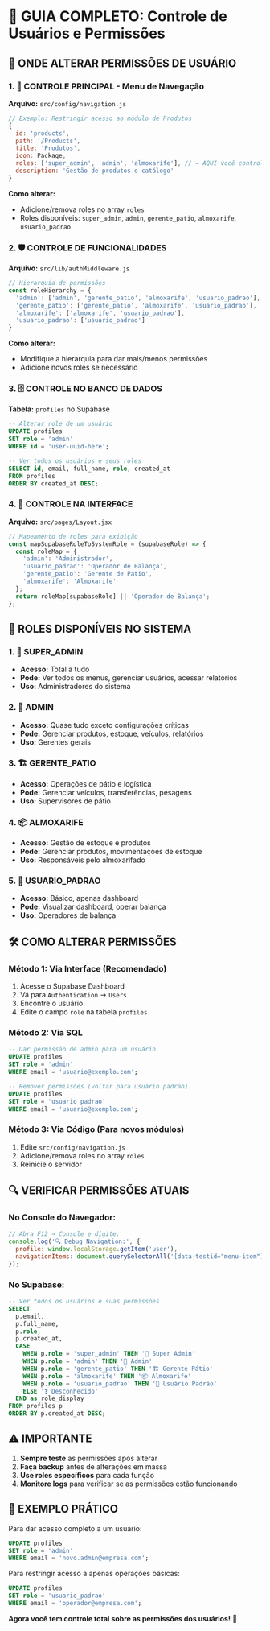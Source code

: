 # 🔐 GUIA COMPLETO: Controle de Usuários e Permissões

## 📍 **ONDE ALTERAR PERMISSÕES DE USUÁRIO**

### **1. 🎯 CONTROLE PRINCIPAL - Menu de Navegação**
**Arquivo:** `src/config/navigation.js`

```javascript
// Exemplo: Restringir acesso ao módulo de Produtos
{
  id: 'products',
  path: '/Products',
  title: 'Produtos',
  icon: Package,
  roles: ['super_admin', 'admin', 'almoxarife'], // ← AQUI você controla quem pode ver
  description: 'Gestão de produtos e catálogo'
}
```

**Como alterar:**
- Adicione/remova roles no array `roles`
- Roles disponíveis: `super_admin`, `admin`, `gerente_patio`, `almoxarife`, `usuario_padrao`

### **2. 🛡️ CONTROLE DE FUNCIONALIDADES**
**Arquivo:** `src/lib/authMiddleware.js`

```javascript
// Hierarquia de permissões
const roleHierarchy = {
  'admin': ['admin', 'gerente_patio', 'almoxarife', 'usuario_padrao'],
  'gerente_patio': ['gerente_patio', 'almoxarife', 'usuario_padrao'],
  'almoxarife': ['almoxarife', 'usuario_padrao'],
  'usuario_padrao': ['usuario_padrao']
}
```

**Como alterar:**
- Modifique a hierarquia para dar mais/menos permissões
- Adicione novos roles se necessário

### **3. 🗄️ CONTROLE NO BANCO DE DADOS**
**Tabela:** `profiles` no Supabase

```sql
-- Alterar role de um usuário
UPDATE profiles 
SET role = 'admin' 
WHERE id = 'user-uuid-here';

-- Ver todos os usuários e seus roles
SELECT id, email, full_name, role, created_at 
FROM profiles 
ORDER BY created_at DESC;
```

### **4. 🎨 CONTROLE NA INTERFACE**
**Arquivo:** `src/pages/Layout.jsx`

```javascript
// Mapeamento de roles para exibição
const mapSupabaseRoleToSystemRole = (supabaseRole) => {
  const roleMap = {
    'admin': 'Administrador',
    'usuario_padrao': 'Operador de Balança',
    'gerente_patio': 'Gerente de Pátio',
    'almoxarife': 'Almoxarife'
  };
  return roleMap[supabaseRole] || 'Operador de Balança';
};
```

## 🎯 **ROLES DISPONÍVEIS NO SISTEMA**

### **1. 👑 SUPER_ADMIN**
- **Acesso:** Total a tudo
- **Pode:** Ver todos os menus, gerenciar usuários, acessar relatórios
- **Uso:** Administradores do sistema

### **2. 🔧 ADMIN**
- **Acesso:** Quase tudo exceto configurações críticas
- **Pode:** Gerenciar produtos, estoque, veículos, relatórios
- **Uso:** Gerentes gerais

### **3. 🏗️ GERENTE_PATIO**
- **Acesso:** Operações de pátio e logística
- **Pode:** Gerenciar veículos, transferências, pesagens
- **Uso:** Supervisores de pátio

### **4. 📦 ALMOXARIFE**
- **Acesso:** Gestão de estoque e produtos
- **Pode:** Gerenciar produtos, movimentações de estoque
- **Uso:** Responsáveis pelo almoxarifado

### **5. 👤 USUARIO_PADRAO**
- **Acesso:** Básico, apenas dashboard
- **Pode:** Visualizar dashboard, operar balança
- **Uso:** Operadores de balança

## 🛠️ **COMO ALTERAR PERMISSÕES**

### **Método 1: Via Interface (Recomendado)**
1. Acesse o Supabase Dashboard
2. Vá para `Authentication` → `Users`
3. Encontre o usuário
4. Edite o campo `role` na tabela `profiles`

### **Método 2: Via SQL**
```sql
-- Dar permissão de admin para um usuário
UPDATE profiles 
SET role = 'admin' 
WHERE email = 'usuario@exemplo.com';

-- Remover permissões (voltar para usuário padrão)
UPDATE profiles 
SET role = 'usuario_padrao' 
WHERE email = 'usuario@exemplo.com';
```

### **Método 3: Via Código (Para novos módulos)**
1. Edite `src/config/navigation.js`
2. Adicione/remova roles no array `roles`
3. Reinicie o servidor

## 🔍 **VERIFICAR PERMISSÕES ATUAIS**

### **No Console do Navegador:**
```javascript
// Abra F12 → Console e digite:
console.log('🔍 Debug Navigation:', {
  profile: window.localStorage.getItem('user'),
  navigationItems: document.querySelectorAll('[data-testid="menu-item"]').length
});
```

### **No Supabase:**
```sql
-- Ver todos os usuários e suas permissões
SELECT 
  p.email,
  p.full_name,
  p.role,
  p.created_at,
  CASE 
    WHEN p.role = 'super_admin' THEN '👑 Super Admin'
    WHEN p.role = 'admin' THEN '🔧 Admin'
    WHEN p.role = 'gerente_patio' THEN '🏗️ Gerente Pátio'
    WHEN p.role = 'almoxarife' THEN '📦 Almoxarife'
    WHEN p.role = 'usuario_padrao' THEN '👤 Usuário Padrão'
    ELSE '❓ Desconhecido'
  END as role_display
FROM profiles p
ORDER BY p.created_at DESC;
```

## ⚠️ **IMPORTANTE**

1. **Sempre teste** as permissões após alterar
2. **Faça backup** antes de alterações em massa
3. **Use roles específicos** para cada função
4. **Monitore logs** para verificar se as permissões estão funcionando

## 🚀 **EXEMPLO PRÁTICO**

Para dar acesso completo a um usuário:
```sql
UPDATE profiles 
SET role = 'admin' 
WHERE email = 'novo.admin@empresa.com';
```

Para restringir acesso a apenas operações básicas:
```sql
UPDATE profiles 
SET role = 'usuario_padrao' 
WHERE email = 'operador@empresa.com';
```

**Agora você tem controle total sobre as permissões dos usuários!** 🎉














